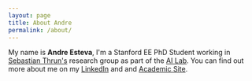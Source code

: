 ```yaml
---
layout: page
title: About Andre
permalink: /about/
---
```


My name is <strong>Andre Esteva</strong>, I'm a Stanford EE PhD Student working in [Sebastian Thrun's](robots.stanford.edu)
research group as part of the [AI Lab](ai.stanford.edu).
You can find out more about me on my [LinkedIn](https://www.linkedin.com/in/andre-esteva-ab6b2438) and 
and [Academic Site](www.stanford.edu/~esteva).
